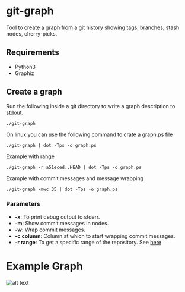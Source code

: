 # git-graph

Tool to create a graph from a git history showing tags, branches, stash nodes, cherry-picks.

## Requirements

* Python3
* Graphiz

## Create a graph

Run the following inside a git directory to write a graph description to stdout.

    ./git-graph

On linux you can use the following command to crate a graph.ps file

    ./git-graph | dot -Tps -o graph.ps

Example with range

    ./git-graph -r a51eced..HEAD | dot -Tps -o graph.ps

Example with commit messages and message wrapping

    ./git-graph -mwc 35 | dot -Tps -o graph.ps

### Parameters
* **-x**: To print debug output to stderr.
* **-m**: Show commit messages in nodes.
* **-w**: Wrap commit messages.
* **-c column**: Column at which to start wrapping commit messages.
* **-r range**: To get a specific range of the repository. See [here](http://git-scm.com/book/en/Git-Tools-Revision-Selection#Commit-Ranges)

# Example Graph
![alt text](images/example.gif)
